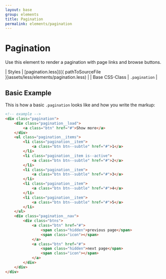 ```yaml
---
layout: base
group: elements
title: Pagination
permalink: elements/pagination
---
```


# Pagination

Use this element to render a pagination with page links and browse buttons.

| Styles         | [pagination.less]({{ pathToSourceFile }}assets/less/elements/pagination.less) |
| Base CSS-Class | `.pagination`                                                                 |

## Basic Example

This is how a basic `.pagination` looks like and how you write the markup:

```html
<!-- example -->
<div class="pagination">
    <div class="pagination__load">
        <a class="btn" href="#">Show more</a>
    </div>
    <ul class="pagination__items">
        <li class="pagination__item">
            <a class="btn btn--subtle" href="#">1</a>
        </li>
        <li class="pagination__item is--active">
            <a class="btn btn--subtle" href="#">2</a>
        </li>
        <li class="pagination__item">
            <a class="btn btn--subtle" href="#">3</a>
        </li>
        <li class="pagination__item">
            <a class="btn btn--subtle" href="#">4</a>
        </li>
        <li class="pagination__item">
            <a class="btn btn--subtle" href="#">5</a>
        </li>
    </ul>
    <div class="pagination__nav">
        <div class="btns">
            <a class="btn" href="#">
                <span class="hidden">previous page</span>
                <span class="icon"></span>
            </a>
            <a class="btn" href="#">
                <span class="hidden">next page</span>
                <span class="icon"></span>
            </a>
        </div>
    </div>
</div>
```